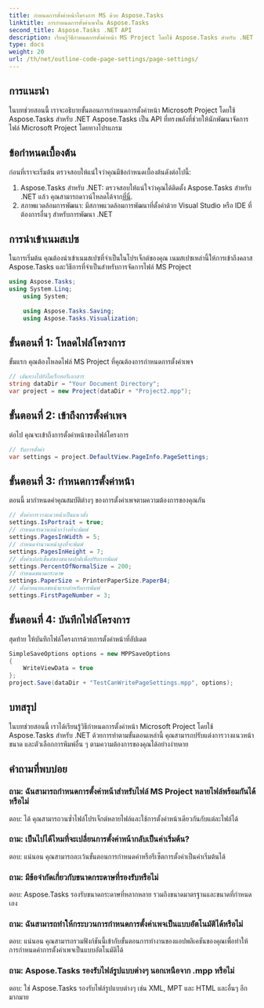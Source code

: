 ```yaml
---
title: กำหนดการตั้งค่าหน้าโครงการ MS ด้วย Aspose.Tasks
linktitle: การกำหนดการตั้งค่าเพจใน Aspose.Tasks
second_title: Aspose.Tasks .NET API
description: เรียนรู้วิธีกำหนดการตั้งค่าหน้า MS Project โดยใช้ Aspose.Tasks สำหรับ .NET ปรับแต่งการวางแนว ขนาด และอื่นๆ ด้วยขั้นตอนง่ายๆ
type: docs
weight: 20
url: /th/net/outline-code-page-settings/page-settings/
---
```

## การแนะนำ
ในบทช่วยสอนนี้ เราจะอธิบายขั้นตอนการกำหนดการตั้งค่าหน้า Microsoft Project โดยใช้ Aspose.Tasks สำหรับ .NET Aspose.Tasks เป็น API ที่ทรงพลังที่ช่วยให้นักพัฒนาจัดการไฟล์ Microsoft Project โดยทางโปรแกรม
## ข้อกำหนดเบื้องต้น
ก่อนที่เราจะเริ่มต้น ตรวจสอบให้แน่ใจว่าคุณมีข้อกำหนดเบื้องต้นดังต่อไปนี้:
1.  Aspose.Tasks สำหรับ .NET: ตรวจสอบให้แน่ใจว่าคุณได้ติดตั้ง Aspose.Tasks สำหรับ .NET แล้ว คุณสามารถดาวน์โหลดได้จาก[ที่นี่](https://releases.aspose.com/tasks/net/).
2. สภาพแวดล้อมการพัฒนา: มีสภาพแวดล้อมการพัฒนาที่ตั้งค่าด้วย Visual Studio หรือ IDE ที่ต้องการอื่นๆ สำหรับการพัฒนา .NET

## การนำเข้าเนมสเปซ
ในการเริ่มต้น คุณต้องนำเข้าเนมสเปซที่จำเป็นในโปรเจ็กต์ของคุณ เนมสเปซเหล่านี้ให้การเข้าถึงคลาส Aspose.Tasks และวิธีการที่จำเป็นสำหรับการจัดการไฟล์ MS Project
```csharp
using Aspose.Tasks;
using System.Linq;
    using System;
    
    using Aspose.Tasks.Saving;
    using Aspose.Tasks.Visualization;
```
## ขั้นตอนที่ 1: โหลดไฟล์โครงการ
ขั้นแรก คุณต้องโหลดไฟล์ MS Project ที่คุณต้องการกำหนดการตั้งค่าเพจ
```csharp
// เส้นทางไปยังไดเร็กทอรีเอกสาร
string dataDir = "Your Document Directory";
var project = new Project(dataDir + "Project2.mpp");
```
## ขั้นตอนที่ 2: เข้าถึงการตั้งค่าเพจ
ต่อไป คุณจะเข้าถึงการตั้งค่าหน้าของไฟล์โครงการ
```csharp
// รับการตั้งค่า
var settings = project.DefaultView.PageInfo.PageSettings;
```
## ขั้นตอนที่ 3: กำหนดการตั้งค่าหน้า
ตอนนี้ มากำหนดค่าคุณสมบัติต่างๆ ของการตั้งค่าเพจตามความต้องการของคุณกัน
```csharp
// ตั้งค่าการวางแนวหน้าเป็นแนวตั้ง
settings.IsPortrait = true;
// กำหนดจำนวนหน้ากว้างที่จะพิมพ์
settings.PagesInWidth = 5;
// กำหนดจำนวนหน้าสูงที่จะพิมพ์
settings.PagesInHeight = 7;
// ตั้งค่าเปอร์เซ็นต์ของขนาดปกติเพื่อปรับการพิมพ์
settings.PercentOfNormalSize = 200;
// กำหนดขนาดกระดาษ
settings.PaperSize = PrinterPaperSize.PaperB4;
// ตั้งค่าหมายเลขหน้าแรกสำหรับการพิมพ์
settings.FirstPageNumber = 3;
```
## ขั้นตอนที่ 4: บันทึกไฟล์โครงการ
สุดท้าย ให้บันทึกไฟล์โครงการด้วยการตั้งค่าหน้าที่อัปเดต
```csharp
SimpleSaveOptions options = new MPPSaveOptions
{
    WriteViewData = true
};
project.Save(dataDir + "TestCanWritePageSettings.mpp", options);
```

## บทสรุป
ในบทช่วยสอนนี้ เราได้เรียนรู้วิธีกำหนดการตั้งค่าหน้า Microsoft Project โดยใช้ Aspose.Tasks สำหรับ .NET ด้วยการทำตามขั้นตอนเหล่านี้ คุณสามารถปรับแต่งการวางแนวหน้า ขนาด และตัวเลือกการพิมพ์อื่น ๆ ตามความต้องการของคุณได้อย่างง่ายดาย

## คำถามที่พบบ่อย
### ถาม: ฉันสามารถกำหนดการตั้งค่าหน้าสำหรับไฟล์ MS Project หลายไฟล์พร้อมกันได้หรือไม่
ตอบ: ได้ คุณสามารถวนซ้ำไฟล์โปรเจ็กต์หลายไฟล์และใช้การตั้งค่าหน้าเดียวกันกับแต่ละไฟล์ได้
### ถาม: เป็นไปได้ไหมที่จะเปลี่ยนการตั้งค่าหน้ากลับเป็นค่าเริ่มต้น?
ตอบ: แน่นอน คุณสามารถละเว้นขั้นตอนการกำหนดค่าหรือรีเซ็ตการตั้งค่าเป็นค่าเริ่มต้นได้
### ถาม: มีข้อจำกัดเกี่ยวกับขนาดกระดาษที่รองรับหรือไม่
ตอบ: Aspose.Tasks รองรับขนาดกระดาษที่หลากหลาย รวมถึงขนาดมาตรฐานและขนาดที่กำหนดเอง
### ถาม: ฉันสามารถทำให้กระบวนการกำหนดการตั้งค่าเพจเป็นแบบอัตโนมัติได้หรือไม่
ตอบ: แน่นอน คุณสามารถรวมฟังก์ชันนี้เข้ากับขั้นตอนการทำงานของแอปพลิเคชันของคุณเพื่อทำให้การกำหนดค่าการตั้งค่าเพจเป็นแบบอัตโนมัติได้
### ถาม: Aspose.Tasks รองรับไฟล์รูปแบบต่างๆ นอกเหนือจาก .mpp หรือไม่
ตอบ: ใช่ Aspose.Tasks รองรับไฟล์รูปแบบต่างๆ เช่น XML, MPT และ HTML และอื่นๆ อีกมากมาย